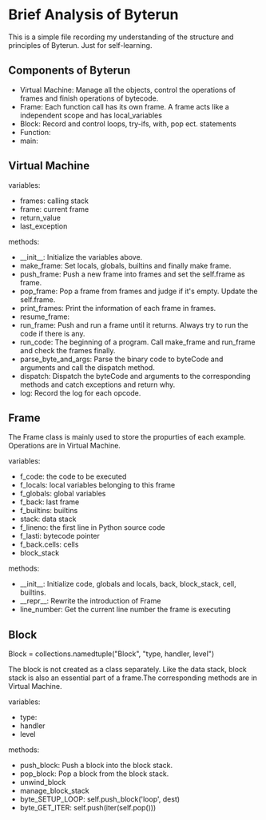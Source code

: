 # Brief Analysis of Byterun

This is a simple file recording my understanding of the structure and principles of Byterun.
Just for self-learning.

## Components of Byterun

* Virtual Machine: Manage all the objects, control the operations of frames and finish operations of bytecode.
* Frame: Each function call has its own frame. A frame acts like a independent scope and has local_variables
* Block: Record and control loops, try-ifs, with, pop ect. statements
* Function: 
* main:

## Virtual Machine

variables:
  * frames: calling stack
  * frame: current frame
  * return_value
  * last_exception

methods:
  * \_\_init\_\_: Initialize the variables above.
  * make_frame: Set locals, globals, builtins and finally make frame.
  * push_frame: Push a new frame into frames and set the self.frame as frame.
  * pop_frame: Pop a frame from frames and judge if it's empty. Update the self.frame.
  * print_frames: Print the information of each frame in frames.
  * resume_frame: 
  * run_frame: Push and run a frame until it returns. Always try to run the code if there is any.
  * run_code: The beginning of a program. Call make_frame and run_frame and check the frames finally.
  * parse_byte_and_args: Parse the binary code to byteCode and arguments and call the dispatch method.
  * dispatch: Dispatch the byteCode and arguments to the corresponding methods and catch exceptions and return why.
  * log: Record the log for each opcode.

## Frame

The Frame class is mainly used to store the propurties of each example.
Operations are in Virtual Machine.

variables:  
  * f_code: the code to be executed
  * f_locals: local variables belonging to this frame
  * f_globals: global variables
  * f_back: last frame
  * f_builtins: builtins
  * stack: data stack
  * f_lineno: the first line in Python source code
  * f_lasti: bytecode pointer
  * f_back.cells: cells
  * block_stack

methods:
  * \_\_init\_\_: Initialize code, globals and locals, back, block_stack, cell, builtins.
  * \_\_repr\_\_: Rewrite the introduction of Frame
  * line_number: Get the current line number the frame is executing

## Block

Block = collections.namedtuple("Block", "type, handler, level")

The block is not created as a class separately. Like the data stack, block stack
is also an essential part of a frame.The corresponding methods are in Virtual Machine.

variables:
  * type:
  * handler
  * level

methods:
  * push_block: Push a block into the block stack.
  * pop_block: Pop a block from the block stack.
  * unwind_block
  * manage_block_stack
  * byte_SETUP_LOOP: self.push_block('loop', dest)
  * byte_GET_ITER: self.push(iter(self.pop()))
